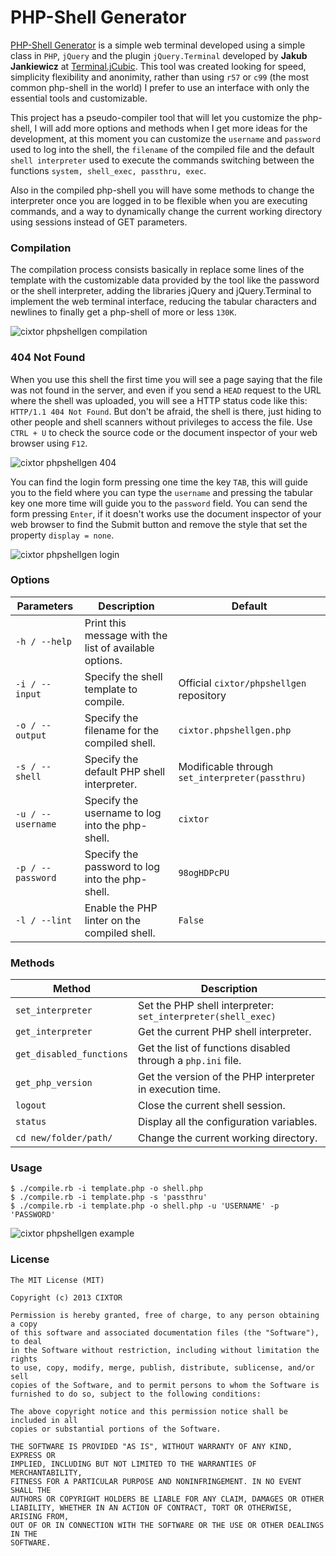 # PHP-Shell Generator

[PHP-Shell Generator](http://cixtor.com/phpshell) is a simple web terminal developed using a simple class in `PHP`, `jQuery` and the plugin `jQuery.Terminal` developed by **Jakub Jankiewicz** at [Terminal.jCubic](http://terminal.jcubic.pl/). This tool was created looking for speed, simplicity flexibility and anonimity, rather than using `r57` or `c99` (the most common php-shell in the world) I prefer to use an interface with only the essential tools and customizable.

This project has a pseudo-compiler tool that will let you customize the php-shell, I will add more options and methods when I get more ideas for the development, at this moment you can customize the `username` and `password` used to log into the shell, the `filename` of the compiled file and the default `shell interpreter` used to execute the commands switching between the functions `system, shell_exec, passthru, exec`.

Also in the compiled php-shell you will have some methods to change the interpreter once you are logged in to be flexible when you are executing commands, and a way to dynamically change the current working directory using sessions instead of GET parameters.

### Compilation

The compilation process consists basically in replace some lines of the template with the customizable data provided by the tool like the password or the shell interpreter, adding the libraries jQuery and jQuery.Terminal to implement the web terminal interface, reducing the tabular characters and newlines to finally get a php-shell of more or less `130K`.

![cixtor phpshellgen compilation](http://cixtor.com/uploads/phpshell-generator-1.png)

### 404 Not Found

When you use this shell the first time you will see a page saying that the file was not found in the server, and even if you send a `HEAD` request to the URL where the shell was uploaded, you will see a HTTP status code like this: `HTTP/1.1 404 Not Found`. But don't be afraid, the shell is there, just hiding to other people and shell scanners without privileges to access the file. Use `CTRL + U` to check the source code or the document inspector of your web browser using `F12`.

![cixtor phpshellgen 404](http://cixtor.com/uploads/phpshell-generator-2.png)

You can find the login form pressing one time the key `TAB`, this will guide you to the field where you can type the `username` and pressing the tabular key one more time will guide you to the `password` field. You can send the form pressing `Enter`, if it doesn't works use the document inspector of your web browser to find the Submit button and remove the style that set the property `display = none`.

![cixtor phpshellgen login](http://cixtor.com/uploads/phpshell-generator-3.png)

### Options

| Parameters        | Description                                            | Default                                         |
| ----------------- | ------------------------------------------------------ | ------------------------------------------------|
| `-h / --help`     | Print this message with the list of available options. |                                                 |
| `-i / --input`    | Specify the shell template to compile.                 | Official `cixtor/phpshellgen` repository        |
| `-o / --output`   | Specify the filename for the compiled shell.           | `cixtor.phpshellgen.php`                        |
| `-s / --shell`    | Specify the default PHP shell interpreter.             | Modificable through `set_interpreter(passthru)` |
| `-u / --username` | Specify the username to log into the php-shell.        | `cixtor`                                        |
| `-p / --password` | Specify the password to log into the php-shell.        | `98ogHDPcPU`                                    |
| `-l / --lint`     | Enable the PHP linter on the compiled shell.           | `False`                                         |

### Methods

| Method                    | Description                                                    |
| ------------------------- | -------------------------------------------------------------- |
| `set_interpreter`         | Set the PHP shell interpreter: `set_interpreter(shell_exec)`   |
| `get_interpreter`         | Get the current PHP shell interpreter.                         |
| `get_disabled_functions`  | Get the list of functions disabled through a `php.ini` file.   |
| `get_php_version`         | Get the version of the PHP interpreter in execution time.      |
| `logout`                  | Close the current shell session.                               |
| `status`                  | Display all the configuration variables.                       |
| `cd new/folder/path/`     | Change the current working directory.                          |

### Usage

```
$ ./compile.rb -i template.php -o shell.php
$ ./compile.rb -i template.php -s 'passthru'
$ ./compile.rb -i template.php -o shell.php -u 'USERNAME' -p 'PASSWORD'
```

![cixtor phpshellgen example](http://cixtor.com/uploads/phpshell-generator-4.png)

### License

```
The MIT License (MIT)

Copyright (c) 2013 CIXTOR

Permission is hereby granted, free of charge, to any person obtaining a copy
of this software and associated documentation files (the "Software"), to deal
in the Software without restriction, including without limitation the rights
to use, copy, modify, merge, publish, distribute, sublicense, and/or sell
copies of the Software, and to permit persons to whom the Software is
furnished to do so, subject to the following conditions:

The above copyright notice and this permission notice shall be included in all
copies or substantial portions of the Software.

THE SOFTWARE IS PROVIDED "AS IS", WITHOUT WARRANTY OF ANY KIND, EXPRESS OR
IMPLIED, INCLUDING BUT NOT LIMITED TO THE WARRANTIES OF MERCHANTABILITY,
FITNESS FOR A PARTICULAR PURPOSE AND NONINFRINGEMENT. IN NO EVENT SHALL THE
AUTHORS OR COPYRIGHT HOLDERS BE LIABLE FOR ANY CLAIM, DAMAGES OR OTHER
LIABILITY, WHETHER IN AN ACTION OF CONTRACT, TORT OR OTHERWISE, ARISING FROM,
OUT OF OR IN CONNECTION WITH THE SOFTWARE OR THE USE OR OTHER DEALINGS IN THE
SOFTWARE.
```

